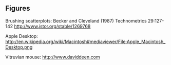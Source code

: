 ## Figures

Brushing scatterplots:
  Becker and Cleveland (1987) Technometrics 29:127-142
  http://www.jstor.org/stable/1269768

Apple Desktop:
  http://en.wikipedia.org/wiki/Macintosh#mediaviewer/File:Apple_Macintosh_Desktop.png

Vitruvian mouse:
  http://www.daviddeen.com
